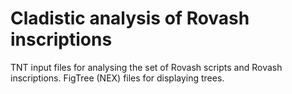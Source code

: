 # Cladistic analysis of Rovash inscriptions
TNT input files for analysing the set of Rovash scripts and Rovash inscriptions.
FigTree (NEX) files for displaying trees.
